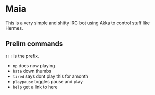 # Maia

This is a very simple and shitty IRC bot using Akka to control stuff like Hermes.

## Prelim commands

`!!!` is the prefix.

* `np` does now playing
* `hate` down thumbs
* `tired` says dont play this for amonth
* `playpause` toggles pause and play
* `help` get a link to here
